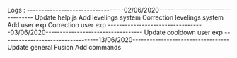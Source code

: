 Logs :
----------------------------------02/06/2020----------------------------------
Update help.js
Add levelings system
Correction levelings system
Add user exp
Correction user exp
----------------------------------03/06/2020----------------------------------
Update cooldown user exp
----------------------------------13/06/2020----------------------------------
Update general
Fusion
Add commands